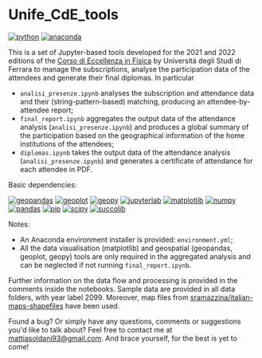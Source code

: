# Unife_CdE_tools

[![python](https://img.shields.io/badge/python->=3-blue.svg)](https://www.python.org/) [![anaconda](https://img.shields.io/badge/anaconda-3-blue.svg)](https://www.anaconda.com/)

This is a set of Jupyter-based tools developed for the 2021 and 2022 editions of the [Corso di Eccellenza in Fisica](https://www.fe.infn.it/orientamento_fisica/?page_id=4334) by Università degli Studi di Ferrara to manage the subscriptions, analyse the participation data of the attendees and generate their final diplomas. In particular

- `analisi_presenze.ipynb` analyses the subscription and attendance data and their (string-pattern-based) matching, producing an attendee-by-attendee report;
- `final_report.ipynb` aggregates the output data of the attendance analysis (`analisi_presenze.ipynb`) and produces a global summary of the participation based on the geographical information of the home institutions of the attendees;
- `diplomas.ipynb` takes the output data of the attendance analysis (`analisi_presenze.ipynb`) and generates a certificate of attendance for each attendee in PDF.

Basic dependencies:

[![geopandas](https://img.shields.io/badge/geopandas-grey.svg)](https://geopandas.org/en/stable/) [![geoplot](https://img.shields.io/badge/geoplot-grey.svg)](https://residentmario.github.io/geoplot/index.html) [![geopy](https://img.shields.io/badge/geopy-grey.svg)](https://geopy.readthedocs.io/en/stable/) [![jupyterlab](https://img.shields.io/badge/jupyterlab-grey.svg)](https://jupyterlab.readthedocs.io/en/stable/) [![matplotlib](https://img.shields.io/badge/matplotlib-grey.svg)](https://matplotlib.org/) [![numpy](https://img.shields.io/badge/numpy-grey.svg)](https://numpy.org/) [![pandas](https://img.shields.io/badge/pandas-grey.svg)](https://pandas.pydata.org/) [![pip](https://img.shields.io/badge/pip-grey.svg)](https://pip.pypa.io/en/stable/) [![scipy](https://img.shields.io/badge/scipy-grey.svg)](https://www.scipy.org/)  [![succolib](https://img.shields.io/badge/succolib-grey.svg)](https://github.com/mattiasoldani/succolib)

Notes:
- An Anaconda environment installer is provided: `environment.yml`;
- All the data visualisation (matplotlib) and geospatial (geopandas, geoplot, geopy) tools are only required in the aggregated analysis and can be neglected if not running `final_report.ipynb`.

Further information on the data flow and processing is provided in the comments inside the notebooks. Sample data are provided in all data folders, with year label 2099. Moreover, map files from [sramazzina/italian-maps-shapefiles](https://github.com/sramazzina/italian-maps-shapefiles) have been used.

Found a bug? Or simply have any questions, comments or suggestions you'd like to talk about? Feel free to contact me at <mattiasoldani93@gmail.com>. And brace yourself, for the best is yet to come!
